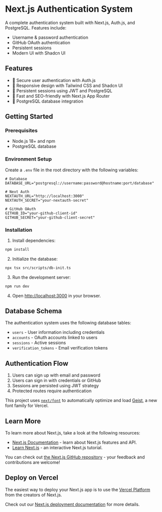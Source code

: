 # Next.js Authentication System

A complete authentication system built with Next.js, Auth.js, and PostgreSQL. Features include:

- Username & password authentication
- GitHub OAuth authentication
- Persistent sessions
- Modern UI with Shadcn UI

## Features

- 🔐 Secure user authentication with Auth.js
- 📱 Responsive design with Tailwind CSS and Shadcn UI
- 🔄 Persistent sessions using JWT and PostgreSQL
- 🚀 Fast and SEO-friendly with Next.js App Router
- 🐘 PostgreSQL database integration

## Getting Started

### Prerequisites

- Node.js 18+ and npm
- PostgreSQL database

### Environment Setup

Create a `.env` file in the root directory with the following variables:

```
# Database
DATABASE_URL="postgresql://username:password@hostname:port/database"

# Next Auth
NEXTAUTH_URL="http://localhost:3000"
NEXTAUTH_SECRET="your-nextauth-secret"

# GitHub OAuth
GITHUB_ID="your-github-client-id"
GITHUB_SECRET="your-github-client-secret"
```

### Installation

1. Install dependencies:

```bash
npm install
```

2. Initialize the database:

```bash
npx tsx src/scripts/db-init.ts
```

3. Run the development server:

```bash
npm run dev
```

4. Open [http://localhost:3000](http://localhost:3000) in your browser.

## Database Schema

The authentication system uses the following database tables:

- `users` - User information including credentials
- `accounts` - OAuth accounts linked to users
- `sessions` - Active sessions
- `verification_tokens` - Email verification tokens

## Authentication Flow

1. Users can sign up with email and password
2. Users can sign in with credentials or GitHub
3. Sessions are persisted using JWT strategy
4. Protected routes require authentication

This project uses [`next/font`](https://nextjs.org/docs/app/building-your-application/optimizing/fonts) to automatically optimize and load [Geist](https://vercel.com/font), a new font family for Vercel.

## Learn More

To learn more about Next.js, take a look at the following resources:

- [Next.js Documentation](https://nextjs.org/docs) - learn about Next.js features and API.
- [Learn Next.js](https://nextjs.org/learn) - an interactive Next.js tutorial.

You can check out [the Next.js GitHub repository](https://github.com/vercel/next.js) - your feedback and contributions are welcome!

## Deploy on Vercel

The easiest way to deploy your Next.js app is to use the [Vercel Platform](https://vercel.com/new?utm_medium=default-template&filter=next.js&utm_source=create-next-app&utm_campaign=create-next-app-readme) from the creators of Next.js.

Check out our [Next.js deployment documentation](https://nextjs.org/docs/app/building-your-application/deploying) for more details.
